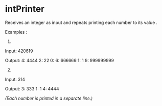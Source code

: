 # intPrinter
Receives an integer as input and repeats printing each number to its value .

Examples :

1)
Input:
420619

Output:
4: 4444
2: 22
0: 
6: 666666
1: 1
9: 999999999

2)
Input:
314

Output:
3: 333
1: 1
4: 4444

*(Each number is printed in a separate line.)*
